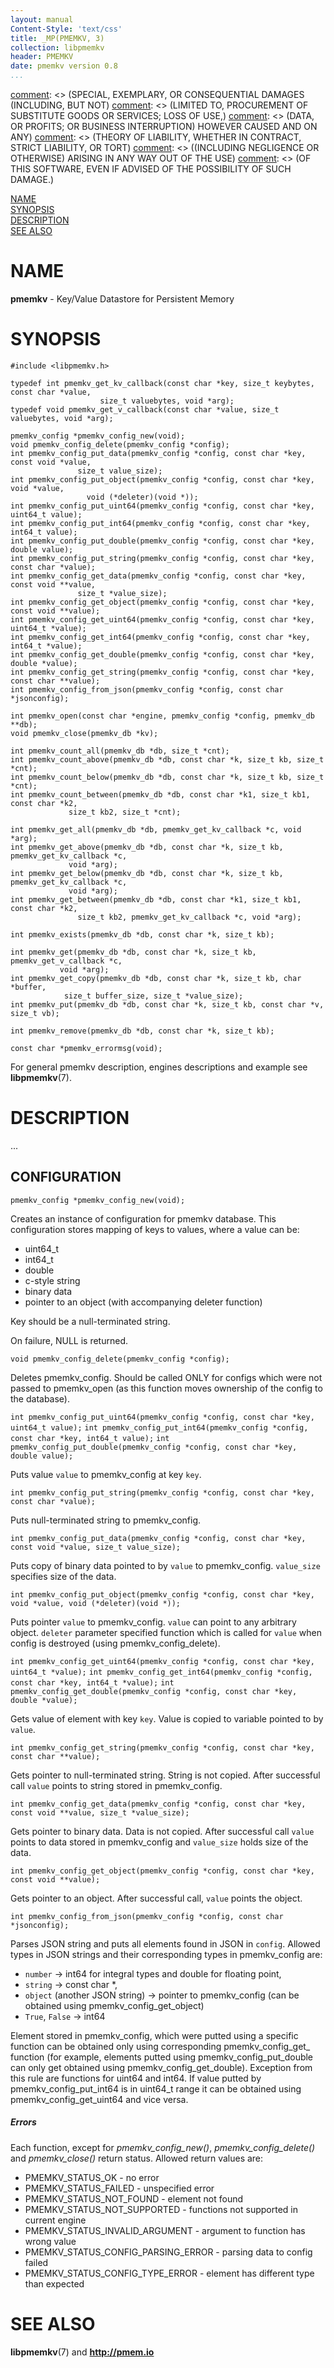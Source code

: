 ```yaml
---
layout: manual
Content-Style: 'text/css'
title: _MP(PMEMKV, 3)
collection: libpmemkv
header: PMEMKV
date: pmemkv version 0.8
...
```


[comment]: <> (Copyright 2019, Intel Corporation)

[comment]: <> (Redistribution and use in source and binary forms, with or without)
[comment]: <> (modification, are permitted provided that the following conditions)
[comment]: <> (are met:)
[comment]: <> (    * Redistributions of source code must retain the above copyright)
[comment]: <> (      notice, this list of conditions and the following disclaimer.)
[comment]: <> (    * Redistributions in binary form must reproduce the above copyright)
[comment]: <> (      notice, this list of conditions and the following disclaimer in)
[comment]: <> (      the documentation and/or other materials provided with the)
[comment]: <> (      distribution.)
[comment]: <> (    * Neither the name of the copyright holder nor the names of its)
[comment]: <> (      contributors may be used to endorse or promote products derived)
[comment]: <> (      from this software without specific prior written permission.)

[comment]: <> (THIS SOFTWARE IS PROVIDED BY THE COPYRIGHT HOLDERS AND CONTRIBUTORS)
[comment]: <> ("AS IS" AND ANY EXPRESS OR IMPLIED WARRANTIES, INCLUDING, BUT NOT)
[comment]: <> (LIMITED TO, THE IMPLIED WARRANTIES OF MERCHANTABILITY AND FITNESS FOR)
[comment]: <> (A PARTICULAR PURPOSE ARE DISCLAIMED. IN NO EVENT SHALL THE COPYRIGHT)
[comment]: <> (OWNER OR CONTRIBUTORS BE LIABLE FOR ANY DIRECT, INDIRECT, INCIDENTAL,)
[comment]: <> (SPECIAL, EXEMPLARY, OR CONSEQUENTIAL DAMAGES (INCLUDING, BUT NOT)
[comment]: <> (LIMITED TO, PROCUREMENT OF SUBSTITUTE GOODS OR SERVICES; LOSS OF USE,)
[comment]: <> (DATA, OR PROFITS; OR BUSINESS INTERRUPTION) HOWEVER CAUSED AND ON ANY)
[comment]: <> (THEORY OF LIABILITY, WHETHER IN CONTRACT, STRICT LIABILITY, OR TORT)
[comment]: <> ((INCLUDING NEGLIGENCE OR OTHERWISE) ARISING IN ANY WAY OUT OF THE USE)
[comment]: <> (OF THIS SOFTWARE, EVEN IF ADVISED OF THE POSSIBILITY OF SUCH DAMAGE.)

[comment]: <> (libpmemkv.3 -- man page for libpmemkv)

[NAME](#name)<br />
[SYNOPSIS](#synopsis)<br />
[DESCRIPTION](#description)<br />
[SEE ALSO](#see-also)<br />


# NAME #

**pmemkv** - Key/Value Datastore for Persistent Memory

# SYNOPSIS #

```
#include <libpmemkv.h>

typedef int pmemkv_get_kv_callback(const char *key, size_t keybytes, const char *value,
				    size_t valuebytes, void *arg);
typedef void pmemkv_get_v_callback(const char *value, size_t valuebytes, void *arg);

pmemkv_config *pmemkv_config_new(void);
void pmemkv_config_delete(pmemkv_config *config);
int pmemkv_config_put_data(pmemkv_config *config, const char *key, const void *value,
			   size_t value_size);
int pmemkv_config_put_object(pmemkv_config *config, const char *key, void *value,
			     void (*deleter)(void *));
int pmemkv_config_put_uint64(pmemkv_config *config, const char *key, uint64_t value);
int pmemkv_config_put_int64(pmemkv_config *config, const char *key, int64_t value);
int pmemkv_config_put_double(pmemkv_config *config, const char *key, double value);
int pmemkv_config_put_string(pmemkv_config *config, const char *key, const char *value);
int pmemkv_config_get_data(pmemkv_config *config, const char *key, const void **value,
			   size_t *value_size);
int pmemkv_config_get_object(pmemkv_config *config, const char *key, const void **value);
int pmemkv_config_get_uint64(pmemkv_config *config, const char *key, uint64_t *value);
int pmemkv_config_get_int64(pmemkv_config *config, const char *key, int64_t *value);
int pmemkv_config_get_double(pmemkv_config *config, const char *key, double *value);
int pmemkv_config_get_string(pmemkv_config *config, const char *key, const char **value);
int pmemkv_config_from_json(pmemkv_config *config, const char *jsonconfig);

int pmemkv_open(const char *engine, pmemkv_config *config, pmemkv_db **db);
void pmemkv_close(pmemkv_db *kv);

int pmemkv_count_all(pmemkv_db *db, size_t *cnt);
int pmemkv_count_above(pmemkv_db *db, const char *k, size_t kb, size_t *cnt);
int pmemkv_count_below(pmemkv_db *db, const char *k, size_t kb, size_t *cnt);
int pmemkv_count_between(pmemkv_db *db, const char *k1, size_t kb1, const char *k2,
			 size_t kb2, size_t *cnt);

int pmemkv_get_all(pmemkv_db *db, pmemkv_get_kv_callback *c, void *arg);
int pmemkv_get_above(pmemkv_db *db, const char *k, size_t kb, pmemkv_get_kv_callback *c,
		     void *arg);
int pmemkv_get_below(pmemkv_db *db, const char *k, size_t kb, pmemkv_get_kv_callback *c,
		     void *arg);
int pmemkv_get_between(pmemkv_db *db, const char *k1, size_t kb1, const char *k2,
		       size_t kb2, pmemkv_get_kv_callback *c, void *arg);

int pmemkv_exists(pmemkv_db *db, const char *k, size_t kb);

int pmemkv_get(pmemkv_db *db, const char *k, size_t kb, pmemkv_get_v_callback *c,
	       void *arg);
int pmemkv_get_copy(pmemkv_db *db, const char *k, size_t kb, char *buffer,
		    size_t buffer_size, size_t *value_size);
int pmemkv_put(pmemkv_db *db, const char *k, size_t kb, const char *v, size_t vb);

int pmemkv_remove(pmemkv_db *db, const char *k, size_t kb);

const char *pmemkv_errormsg(void);
```

For general pmemkv description, engines descriptions and example see **libpmemkv**(7).

# DESCRIPTION #

...

## CONFIGURATION ##

`pmemkv_config *pmemkv_config_new(void);`

Creates an instance of configuration for pmemkv database. This configuration
stores mapping of keys to values, where a value can be:
* uint64_t
* int64_t
* double
* c-style string
* binary data
* pointer to an object (with accompanying deleter function)

Key should be a null-terminated string.

On failure, NULL is returned.

`void pmemkv_config_delete(pmemkv_config *config);`

Deletes pmemkv_config. Should be called ONLY for configs which were not
passed to pmemkv_open (as this function moves ownership of the config to
the database).

`int pmemkv_config_put_uint64(pmemkv_config *config, const char *key, uint64_t value);`
`int pmemkv_config_put_int64(pmemkv_config *config, const char *key, int64_t value);`
`int pmemkv_config_put_double(pmemkv_config *config, const char *key, double value);`

Puts value `value` to pmemkv_config at key `key`. 

`int pmemkv_config_put_string(pmemkv_config *config, const char *key, const char *value);`

Puts null-terminated string to pmemkv_config.

`int pmemkv_config_put_data(pmemkv_config *config, const char *key, const void *value, size_t value_size);`

Puts copy of binary data pointed to by `value` to pmemkv_config. `value_size`
specifies size of the data.

`int pmemkv_config_put_object(pmemkv_config *config, const char *key, void *value, void (*deleter)(void *));`

Puts pointer `value` to pmemkv_config. `value` can point to any arbitrary
object. `deleter` parameter specified function which is called for `value`
when config is destroyed (using pmemkv_config_delete).

`int pmemkv_config_get_uint64(pmemkv_config *config, const char *key, uint64_t *value);`
`int pmemkv_config_get_int64(pmemkv_config *config, const char *key, int64_t *value);`
`int pmemkv_config_get_double(pmemkv_config *config, const char *key, double *value);`

Gets value of element with key `key`. Value is copied to variable pointed to by
`value`.

`int pmemkv_config_get_string(pmemkv_config *config, const char *key, const char **value);`

Gets pointer to null-terminated string. String is not copied. After successful call
`value` points to string stored in pmemkv_config.

`int pmemkv_config_get_data(pmemkv_config *config, const char *key, const void **value, size_t *value_size);`

Gets pointer to binary data. Data is not copied. After successful call
`value` points to data stored in pmemkv_config and `value_size` holds size of the data.

`int pmemkv_config_get_object(pmemkv_config *config, const char *key, const void **value);`

Gets pointer to an object. After successful call, `value` points the object.

`int pmemkv_config_from_json(pmemkv_config *config, const char *jsonconfig);`

Parses JSON string and puts all elements found in JSON in `config`. Allowed types
in JSON strings and their corresponding types in pmemkv_config are:
* `number` -> int64 for integral types and double for floating point,
* `string` -> const char *,
* `object` (another JSON string) -> pointer to pmemkv_config (can be obtained using pmemkv_config_get_object)
* `True`, `False` -> int64

Element stored in pmemkv_config, which were putted using a specific function can be obtained
only using corresponding pmemkv_config_get_ function (for example, elements putted using pmemkv_config_put_double
can only get obtained using pmemkv_config_get_double). Exception from this rule
are functions for uint64 and int64. If value putted by pmemkv_config_put_int64 is in uint64_t range
it can be obtained using pmemkv_config_get_uint64 and vice versa.

##### Errors #####

Each function, except for *pmemkv_config_new()*, *pmemkv_config_delete()* and
*pmemkv_close()* return status. Allowed return values are:

* PMEMKV_STATUS_OK - no error
* PMEMKV_STATUS_FAILED - unspecified error
* PMEMKV_STATUS_NOT_FOUND - element not found
* PMEMKV_STATUS_NOT_SUPPORTED - functions not supported in current engine
* PMEMKV_STATUS_INVALID_ARGUMENT - argument to function has wrong value
* PMEMKV_STATUS_CONFIG_PARSING_ERROR - parsing data to config failed
* PMEMKV_STATUS_CONFIG_TYPE_ERROR - element has different type than expected


# SEE ALSO #

**libpmemkv**(7) and **<http://pmem.io>**
